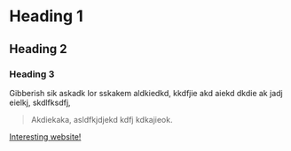 # Heading 1

## Heading 2

### Heading 3

Gibberish sik askadk lor sskakem aldkiedkd, kkdfjie akd aiekd dkdie ak jadj eielkj, skdlfksdfj, 
>Akdiekaka, asldfkjdjekd kdfj kdkajieok.

[Interesting website!](http://info.cern.ch/)
